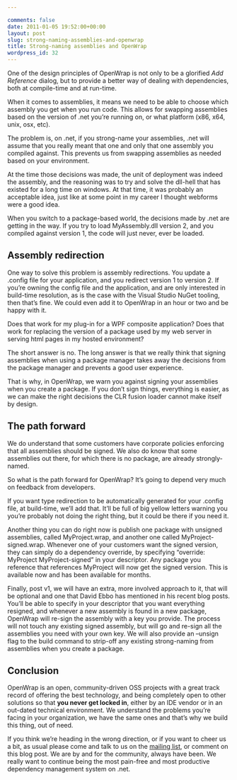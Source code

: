 ```yaml
---

comments: false
date: 2011-01-05 19:52:00+00:00
layout: post
slug: strong-naming-assemblies-and-openwrap
title: Strong-naming assemblies and OpenWrap
wordpress_id: 32
---
```


One of the design principles of OpenWrap is not only to be a glorified _Add Reference_ dialog, but to provide a better way of dealing with dependencies, both at compile-time and at run-time.

When it comes to assemblies, it means we need to be able to choose which assembly you get when you run code. This allows for swapping assemblies based on the version of .net you’re running on, or what platform (x86, x64, unix, osx, etc).

The problem is, on .net, if you strong-name your assemblies, .net will assume that you really meant that one and only that one assembly you compiled against. This prevents us from swapping assemblies as needed based on your environment.

At the time those decisions was made, the unit of deployment was indeed the assembly, and the reasoning was to try and solve the dll-hell that has existed for a long time on windows. At that time, it was probably an acceptable idea, just like at some point in my career I thought webforms were a good idea.

When you switch to a package-based world, the decisions made by .net are getting in the way. If you try to load MyAssembly.dll version 2, and you compiled against version 1, the code will just never, ever be loaded.

## Assembly redirection

One way to solve this problem is assembly redirections. You update a .config file for your application, and you redirect version 1 to version 2. If you’re owning the config file and the application, and are only interested in build-time resolution, as is the case with the Visual Studio NuGet tooling, then that’s fine. We could even add it to OpenWrap in an hour or two and be happy with it.

Does that work for my plug-in for a WPF composite application? Does that work for replacing the version of a package used by my web server in serving html pages in my hosted environment?

The short answer is no. The long answer is that we really think that signing assemblies when using a package manager takes away the decisions from the package manager and prevents a good user experience.

That is why, in OpenWrap, we warn you against signing your assemblies when you create a package. If you don’t sign things, everything is easier, as we can make the right decisions the CLR fusion loader cannot make itself by design.

## The path forward

We do understand that some customers have corporate policies enforcing that all assemblies should be signed. We also do know that some assemblies out there, for which there is no package, are already strongly-named.

So what is the path forward for OpenWrap? It’s going to depend very much on feedback from developers.

If you want type redirection to be automatically generated for your .config file, at build-time, we’ll add that. It’ll be full of big yellow letters warning you you’re probably not doing the right thing, but it could be there if you need it.

Another thing you can do right now is publish one package with unsigned assemblies, called MyProject.wrap, and another one called MyProject-signed.wrap. Whenever one of your customers want the signed version, they can simply do a dependency override, by specifying “override: MyProject MyProject-signed” in your descriptor. Any package you reference that references MyProject will now get the signed version. This is available now and has been available for months.

Finally, post v1, we will have an extra, more involved approach to it, that will be optional and one that David Ebbo has mentioned in his recent blog posts. You’ll be able to specify in your descriptor that you want everything resigned, and whenever a new assembly is found in a new package, OpenWrap will re-sign the assembly with a key you provide. The process will not touch any existing signed assembly, but will go and re-sign all the assemblies you need with your own key. We will also provide an –unsign flag to the build command to strip-off any existing strong-naming from assemblies when you create a package.

## Conclusion

OpenWrap is an open, community-driven OSS projects with a great track record of offering the best technology, and being completely open to other solutions so that **you never get locked in**, either by an IDE vendor or in an out-dated technical environment. We understand the problems you’re facing in your organization, we have the same ones and that’s why we build this thing, out of need.

If you think we’re heading in the wrong direction, or if you want to cheer us a bit, as usual please come and talk to us on the [mailing list](http://http://groups.google.com/group/openwrap-devel), or comment on this blog post. We are by and for the community, always have been. We really want to continue being the most pain-free and most productive dependency management system on .net.

